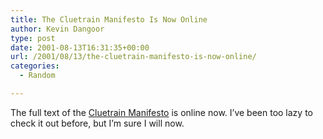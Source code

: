 ```yaml
---
title: The Cluetrain Manifesto Is Now Online
author: Kevin Dangoor
type: post
date: 2001-08-13T16:31:35+00:00
url: /2001/08/13/the-cluetrain-manifesto-is-now-online/
categories:
  - Random

---
```

The full text of the [Cluetrain Manifesto][1] is online now. I&#8217;ve been too lazy to check it out before, but I&#8217;m sure I will now.

 [1]: http://www.searls.com/cluetrain/index.html